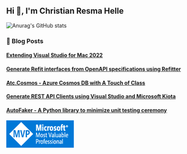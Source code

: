 ## Hi 👋, I'm Christian Resma Helle

![Anurag's GitHub stats](https://github-readme-stats.vercel.app/api?username=christianhelle&count_private=true)

### 📙 Blog Posts
<!--START_SECTION:feed-->
#### [Extending Visual Studio for Mac 2022](https:&#x2F;&#x2F;christianhelle.com&#x2F;2023&#x2F;03&#x2F;extending-vsmac.html)
#### [Generate Refit interfaces from OpenAPI specifications using Refitter](https:&#x2F;&#x2F;christianhelle.com&#x2F;2023&#x2F;03&#x2F;refitter.html)
#### [Atc.Cosmos - Azure Cosmos DB with A Touch of Class](https:&#x2F;&#x2F;christianhelle.com&#x2F;2023&#x2F;02&#x2F;atc-cosmos.html)
#### [Generate REST API Clients using Visual Studio and Microsoft Kiota](https:&#x2F;&#x2F;christianhelle.com&#x2F;2023&#x2F;02&#x2F;visual-studio-kiota.html)
#### [AutoFaker - A Python library to minimize unit testing ceremony](https:&#x2F;&#x2F;christianhelle.com&#x2F;2022&#x2F;10&#x2F;autofaker.html)
<!--END_SECTION:feed-->

[![](https://github.com/christianhelle/christianhelle/raw/main/MVP_Badge_Horizontal_Preferred_Blue3005_RGB.jpg)](https://mvp.microsoft.com/en-us/PublicProfile/5004822)
